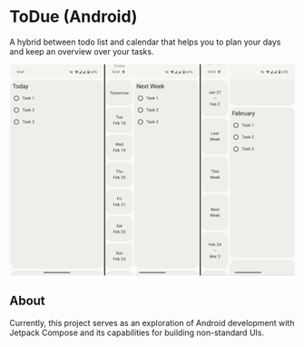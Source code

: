 # ToDue (Android)

A hybrid between todo list and calendar that helps you to plan your days and keep an overview over
your tasks.

<img src="media/ToDue.png" width="800px" alt="Overview over the ToDue App">

## About

Currently, this project serves as an exploration of Android development with Jetpack Compose and
its capabilities for building non-standard UIs.
